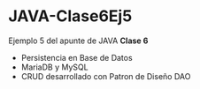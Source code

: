 # JAVA-Clase6Ej5

<p>Ejemplo 5 del apunte de JAVA <b>Clase 6</b> </p>
<ul>
  <li> Persistencia en Base de Datos</li>
  <li> MariaDB y MySQL</li>
  <li> CRUD desarrollado con Patron de Diseño DAO </li>
</ul>

